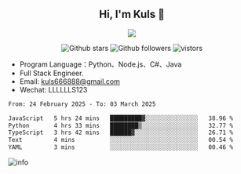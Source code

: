 <h2 align="center"> Hi, I'm Kuls 👋 </h2>
<p align="center">
    <p align="center">
        <img src=" https://avatars.githubusercontent.com/u/42165104?s=460&u=5c7fbf0bce7d4b38a15a44676e6f64b529e47598&v=4"/>
    </p>
    <p align="center">
      <img src="https://img.shields.io/github/stars/hellokuls?style=social" alt="Github stars" />
      <img src="https://img.shields.io/github/followers/hellokuls?style=social" alt="Github followers" />
      <img src="https://visitor-badge.glitch.me/badge?page_id=hellokuls.readme" alt="vistors" />
    </p>
</p>

- Program Language：Python、Node.js、C#、Java
- Full Stack Engineer.
- Email: kuls666888@gmail.com
- Wechat: LLLLLLS123

<!--START_SECTION:waka-->

```txt
From: 24 February 2025 - To: 03 March 2025

JavaScript   5 hrs 24 mins   █████████▓░░░░░░░░░░░░░░░   38.96 %
Python       4 hrs 33 mins   ████████▒░░░░░░░░░░░░░░░░   32.77 %
TypeScript   3 hrs 42 mins   ██████▓░░░░░░░░░░░░░░░░░░   26.71 %
Text         4 mins          ░░░░░░░░░░░░░░░░░░░░░░░░░   00.54 %
YAML         3 mins          ░░░░░░░░░░░░░░░░░░░░░░░░░   00.46 %
```

<!--END_SECTION:waka-->

![info](https://github-readme-stats.vercel.app/api?username=hellokuls&show_icons=true&count_private=true&hide=prs&theme=default_repocard)


